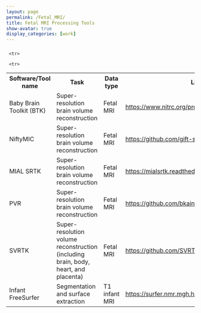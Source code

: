 ```yaml
---
layout: page
permalink: /Fetal_MRI/
title: Fetal MRI Processing Tools
show-avatar: true
display_categories: [work]
---
```


### 

<table>
   
<tr> <th>  Software/Tool name   </th>
  <th>   Task  </th>
<th> Data type  </th>
  <th> Link   </th>
    <th> Related Paper(s)   </th>
</tr>
   
   
   <td>Baby Brain Toolkit (BTK)</td>    
<td>Super-resolution brain volume reconstruction</td>
<td>Fetal MRI</td>
     <td>   <a href="https://www.nitrc.org/projects/btk/">https://www.nitrc.org/projects/btk/</a></td>
<td>   <a href="https://pubmed.ncbi.nlm.nih.gov/31704293/">https://pubmed.ncbi.nlm.nih.gov/31704293/</a></td>
</tr>
   
   <tr>
<td>NiftyMIC</td>    
<td>Super-resolution brain volume reconstruction</td>
<td>Fetal MRI</td>
     <td>   <a href="https://github.com/gift-surg/NiftyMIC">https://github.com/gift-surg/NiftyMIC</a></td>
<td>   <a href="https://pubmed.ncbi.nlm.nih.gov/31704293/">https://pubmed.ncbi.nlm.nih.gov/31704293/</a></td>
</tr>
  
  <tr>
<td>MIAL SRTK</td>    
<td>Super-resolution brain volume reconstruction</td>
<td>Fetal MRI</td>
     <td>   <a href="https://mialsrtk.readthedocs.io/en/latest/">https://mialsrtk.readthedocs.io/en/latest/</a></td>
   <td>   <a href="https://pubmed.ncbi.nlm.nih.gov/31704293/">https://pubmed.ncbi.nlm.nih.gov/31704293/</a></td>
</tr>

  <tr>
<td>PVR</td>    
<td>Super-resolution brain volume reconstruction</td>
<td>Fetal MRI</td>
     <td>   <a href="https://github.com/bkainz/fetalReconstruction">https://github.com/bkainz/fetalReconstruction</a></td>
   <td>   <a href="https://pubmed.ncbi.nlm.nih.gov/31704293/">https://pubmed.ncbi.nlm.nih.gov/31704293/</a></td>
</tr>

   
     <tr>
<td>SVRTK</td>    
<td>Super-resolution volume reconstruction (including brain, body, heart, and placenta) </td>
<td>Fetal MRI</td>
     <td>   <a href="https://github.com/SVRTK/SVRTK">https://github.com/SVRTK/SVRTK</a></td>
   <td>   <a href="https://pubmed.ncbi.nlm.nih.gov/31704293/">https://pubmed.ncbi.nlm.nih.gov/31704293/</a></td>
</tr>
   
     <tr>
<td>Infant FreeSurfer</td>    
<td>Segmentation and surface extraction</td>
<td>T1 infant MRI</td>
     <td>   <a href="https://surfer.nmr.mgh.harvard.edu/fswiki/infantFS">https://surfer.nmr.mgh.harvard.edu/fswiki/infantFS</a></td>
   <td>   <a href="https://pubmed.ncbi.nlm.nih.gov/31704293/">https://pubmed.ncbi.nlm.nih.gov/31704293/</a></td>
</tr>
   
  
  
 </table>
